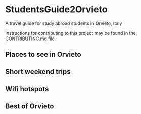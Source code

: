 # StudentsGuide2Orvieto
A travel guide for study abroad students in Orvieto, Italy

Instructions for contributing to this project may be found in the [CONTRIBUTING.md](CONTRIBUTING.md) file. 

## Places to see in Orvieto

## Short weekend trips

## Wifi hotspots

## Best of Orvieto
